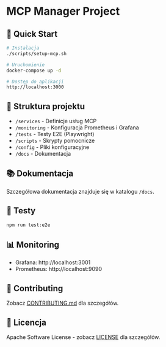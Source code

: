 # MCP Manager Project

## 🚀 Quick Start

```bash
# Instalacja
./scripts/setup-mcp.sh

# Uruchomienie
docker-compose up -d

# Dostęp do aplikacji
http://localhost:3000
```

## 📁 Struktura projektu

- `/services` - Definicje usług MCP
- `/monitoring` - Konfiguracja Prometheus i Grafana
- `/tests` - Testy E2E (Playwright)
- `/scripts` - Skrypty pomocnicze
- `/config` - Pliki konfiguracyjne
- `/docs` - Dokumentacja

## 📚 Dokumentacja

Szczegółowa dokumentacja znajduje się w katalogu `/docs`.

## 🧪 Testy

```bash
npm run test:e2e
```

## 📊 Monitoring

- Grafana: http://localhost:3001
- Prometheus: http://localhost:9090

## 🤝 Contributing

Zobacz [CONTRIBUTING.md](docs/CONTRIBUTING.md) dla szczegółów.

## 📄 Licencja

Apache Software License - zobacz [LICENSE](LICENSE) dla szczegółów.
